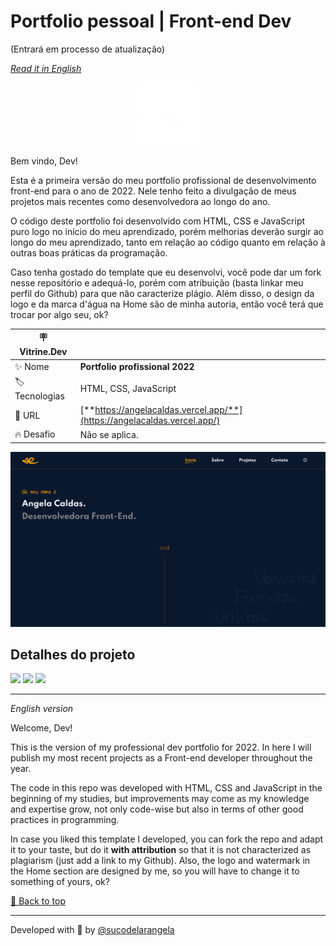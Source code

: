 <div id='top'>

# Portfolio pessoal | Front-end Dev

(Entrará em processo de atualização)

</div>

_[Read it in English](#English)_

<div align="center">
  <img src="https://raw.githubusercontent.com/sucodelarangela/portfolio/816c8f9d4e2ed795a95f931e8e937acf70c5d228/images/logo_white.svg" alt="Angela's logo" style="width: 100px">
</div>

Bem vindo, Dev!

Esta é a primeira versão do meu portfolio profissional de desenvolvimento front-end para o ano de 2022. Nele tenho feito a divulgação de meus projetos mais recentes como desenvolvedora ao longo do ano.

O código deste portfolio foi desenvolvido com HTML, CSS e JavaScript puro logo no início do meu aprendizado, porém melhorias deverão surgir ao longo do meu aprendizado, tanto em relação ao código quanto em relação à outras boas práticas da programação.

Caso tenha gostado do template que eu desenvolvi, você pode dar um fork nesse repositório e adequá-lo, porém com atribuição (basta linkar meu perfil do Github) para que não caracterize plágio. Além disso, o design da logo e da marca d'água na Home são de minha autoria, então você terá que trocar por algo seu, ok?

| 🪧 Vitrine.Dev |                                                                          |
| -------------- | ------------------------------------------------------------------------ |
| ✨ Nome        | **Portfolio profissional 2022**                                          |
| 🏷️ Tecnologias | HTML, CSS, JavaScript                                                    |
| 🚀 URL         | [**https://angelacaldas.vercel.app/**](https://angelacaldas.vercel.app/) |
| 🔥 Desafio     | Não se aplica.                                                           |

![](https://raw.githubusercontent.com/sucodelarangela/portfolio/master/images/og_image.jpg#vitrinedev)

## Detalhes do projeto

<div>
  <img src="https://img.shields.io/badge/HTML5-E34F26?style=for-the-badge&logo=html5&logoColor=white">
  <img src="https://img.shields.io/badge/CSS3-1572B6?style=for-the-badge&logo=css3&logoColor=white">
  <img src="https://img.shields.io/badge/JavaScript-F7DF1E?style=for-the-badge&logo=javascript&logoColor=black">
</div>

---

<div id="English">

_English version_

</div>

Welcome, Dev!

This is the version of my professional dev portfolio for 2022. In here I will publish my most recent projects as a Front-end developer throughout the year.

The code in this repo was developed with HTML, CSS and JavaScript in the beginning of my studies, but improvements may come as my knowledge and expertise grow, not only code-wise but also in terms of other good practices in programming.

In case you liked this template I developed, you can fork the repo and adapt it to your taste, but do it **with attribution** so that it is not characterized as plagiarism (just add a link to my Github). Also, the logo and watermark in the Home section are designed by me, so you will have to change it to something of yours, ok?

<a href='#top'>🔼 Back to top</a>

---

Developed with 🧡 by [@sucodelarangela](https://angelacaldas.vercel.app)
